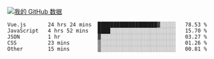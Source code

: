 [![我的 GitHub 数据](https://github-readme-stats.vercel.app/api?username=unbrain&?theme=dark)]()

<!--START_SECTION:waka-->

```text
Vue.js       24 hrs 24 mins  ███████████████████▓░░░░░   78.53 %
JavaScript   4 hrs 52 mins   ████░░░░░░░░░░░░░░░░░░░░░   15.70 %
JSON         1 hr            ▓░░░░░░░░░░░░░░░░░░░░░░░░   03.27 %
CSS          23 mins         ▒░░░░░░░░░░░░░░░░░░░░░░░░   01.26 %
Other        15 mins         ▒░░░░░░░░░░░░░░░░░░░░░░░░   00.81 %
```

<!--END_SECTION:waka-->
